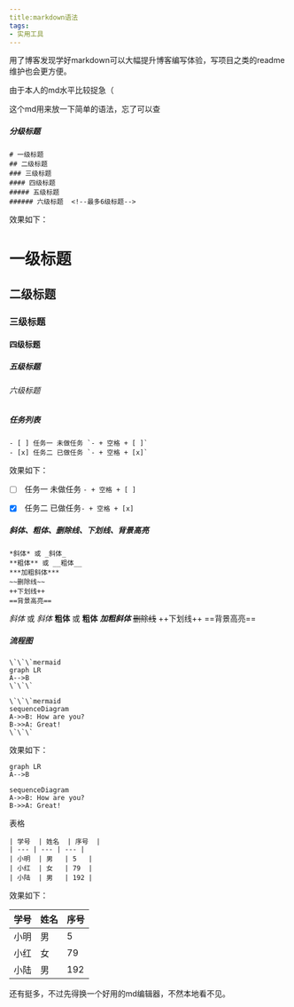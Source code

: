 ```yaml
---
title:markdown语法
tags:
- 实用工具
---
```


用了博客发现学好markdown可以大幅提升博客编写体验，写项目之类的readme维护也会更方便。

由于本人的md水平比较捉急（

这个md用来放一下简单的语法，忘了可以查



##### 分级标题

    # 一级标题
    ## 二级标题
    ### 三级标题
    #### 四级标题
    ##### 五级标题
    ###### 六级标题  <!--最多6级标题-->

效果如下：

# 一级标题

## 二级标题

### 三级标题

#### 四级标题

##### 五级标题

###### 六级标题  <!--最多6级标题-->



##### 任务列表

```
- [ ] 任务一 未做任务 `- + 空格 + [ ]`
- [x] 任务二 已做任务 `- + 空格 + [x]`
```

效果如下：

* [ ]  任务一 未做任务 `- + 空格 + [ ]`
* [x]  任务二 已做任务`- + 空格 + [x]`
  
  

##### 斜体、粗体、删除线、下划线、背景高亮

```
*斜体* 或 _斜体_
**粗体** 或 __粗体__
***加粗斜体***
~~删除线~~
++下划线++
==背景高亮==
```

*斜体* 或 _斜体_
**粗体** 或 __粗体__
***加粗斜体***
~~删除线~~
++下划线++
==背景高亮==



##### 流程图

```
\`\`\`mermaid
graph LR
A-->B
\`\`\`
```

```
\`\`\`mermaid
sequenceDiagram
A->>B: How are you?
B->>A: Great!
\`\`\`
```

效果如下：

```mermaid
graph LR
A-->B
```

```mermaid
sequenceDiagram
A->>B: How are you?
B->>A: Great!
```

表格

```
| 学号  | 姓名  | 序号  |
| --- | --- | --- |
| 小明  | 男   | 5   |
| 小红  | 女   | 79  |
| 小陆  | 男   | 192 |
```

效果如下：

| 学号  | 姓名  | 序号  |
| --- | --- | --- |
| 小明  | 男   | 5   |
| 小红  | 女   | 79  |
| 小陆  | 男   | 192 |



还有挺多，不过先得换一个好用的md编辑器，不然本地看不见。


